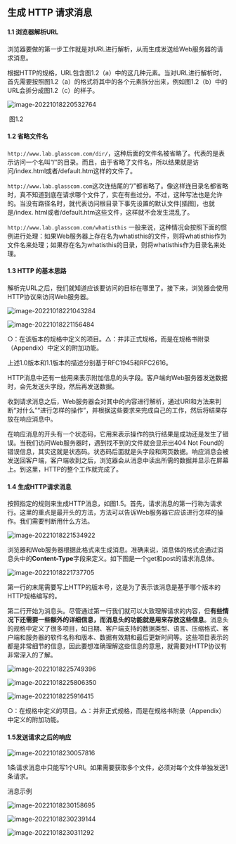 ## 生成 HTTP 请求消息

#### 1.1 浏览器解析URL

浏览器要做的第一步工作就是对URL进行解析，从而生成发送给Web服务器的请求消息。

根据HTTP的规格，URL包含图1.2（a）中的这几种元素。当对URL进行解析时，首先需要按照图1.2（a）的格式将其中的各个元素拆分出来，例如图1.2（b）中的URL会拆分成图1.2（c）的样子。

![image-20221018220532764](media/images/image-20221018220532764.png)

​	图1.2

#### 1.2 省略文件名

`http://www.lab.glasscom.com/dir/`，这种后面的文件名被省略了。代表的是表示访问一个名叫“/”的目录。而且，由于省略了文件名，所以结果就是访问/index.html或者/default.htm这样的文件了。

`http://www.lab.glasscom.com`这次连结尾的“/”都省略了。像这样连目录名都省略时，真不知道到底在请求哪个文件了，实在有些过分。不过，这种写法也是允许的。当没有路径名时，就代表访问根目录下事先设置的默认文件[插图]，也就是/index. html或者/default.htm这些文件，这样就不会发生混乱了。

`http://www.lab.glasscom.com/whatisthis` 一般来说，这种情况会按照下面的惯例进行处理：如果Web服务器上存在名为whatisthis的文件，则将whatisthis作为文件名来处理；如果存在名为whatisthis的目录，则将whatisthis作为目录名来处理。

#### 1.3 HTTP 的基本思路

解析完URL之后，我们就知道应该要访问的目标在哪里了。接下来，浏览器会使用HTTP协议来访问Web服务器。

![image-20221018221043284](media/images/image-20221018221043284.png)

![image-20221018221156484](media/images/image-20221018221156484.png)

○：在该版本的规格中定义的项目。△：并非正式规格，而是在规格书附录（Appendix）中定义的附加功能。

上述1.0版本和1.1版本的描述分别基于RFC1945和RFC2616。

HTTP消息中还有一些用来表示附加信息的头字段。客户端向Web服务器发送数据时，会先发送头字段，然后再发送数据。

收到请求消息之后，Web服务器会对其中的内容进行解析，通过URI和方法来判断“对什么”“进行怎样的操作”，并根据这些要求来完成自己的工作，然后将结果存放在响应消息中。

在响应消息的开头有一个状态码，它用来表示操作的执行结果是成功还是发生了错误。当我们访问Web服务器时，遇到找不到的文件就会显示出404 Not Found的错误信息，其实这就是状态码。状态码后面就是头字段和网页数据。响应消息会被发送回客户端，客户端收到之后，浏览器会从消息中读出所需的数据并显示在屏幕上。到这里，HTTP的整个工作就完成了。

#### 1.4 生成HTTP请求消息

按照指定的规则来生成HTTP消息，如图1.5。首先，请求消息的第一行称为请求行。这里的重点是最开头的方法，方法可以告诉Web服务器它应该进行怎样的操作。我们需要判断用什么方法。

![image-20221018221534922](media/images/image-20221018221534922.png)

浏览器和Web服务器根据此格式来生成消息。准确来说，消息体的格式会通过消息头中的**Content-Type**字段来定义。如下图是一个get和post的请求消息体。

![image-20221018221737705](media/images/image-20221018221737705.png)

第一行的末尾需要写上HTTP的版本号，这是为了表示该消息是基于哪个版本的HTTP规格编写的。

第二行开始为消息头。尽管通过第一行我们就可以大致理解请求的内容，但**有些情况下还需要一些额外的详细信息，而消息头的功能就是用来存放这些信息**。消息头的规格中定义了很多项目，如日期、客户端支持的数据类型、语言、压缩格式、客户端和服务器的软件名称和版本、数据有效期和最后更新时间等。这些项目表示的都是非常细节的信息，因此要想准确理解这些信息的意思，就需要对HTTP协议有非常深入的了解。

![image-20221018225749396](media/images/image-20221018225749396.png)

![image-20221018225806350](media/images/image-20221018225806350.png)

![image-20221018225916415](media/images/image-20221018225916415.png)

○：在规格中定义的项目。△：并非正式规格，而是在规格书附录（Appendix）中定义的附加功能。

#### 1.5发送请求之后的响应

![image-20221018230057816](media/images/image-20221018230057816.png)

1条请求消息中只能写1个URI。如果需要获取多个文件，必须对每个文件单独发送1条请求。

消息示例

![image-20221018230158695](media/images/image-20221018230158695.png)

![image-20221018230239144](media/images/image-20221018230239144.png)

![image-20221018230311292](media/images/image-20221018230311292.png)